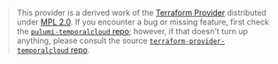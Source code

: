 > This provider is a derived work of the [Terraform Provider](https://github.com/terraform-providers/terraform-provider-temporalcloud)
> distributed under [MPL 2.0](https://www.mozilla.org/en-US/MPL/2.0/). If you encounter a bug or missing feature,
> first check the [`pulumi-temporalcloud` repo](/issues); however, if that doesn't turn up anything,
> please consult the source [`terraform-provider-temporalcloud` repo](https://github.com/terraform-providers/terraform-provider-temporalcloud/issues).
